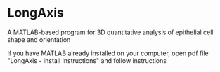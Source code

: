 # LongAxis
A MATLAB-based program for 3D quantitative analysis of epithelial cell shape and orientation

If you have MATLAB already installed on your computer, open pdf file "LongAxis - Install Instructions" and follow instructions

